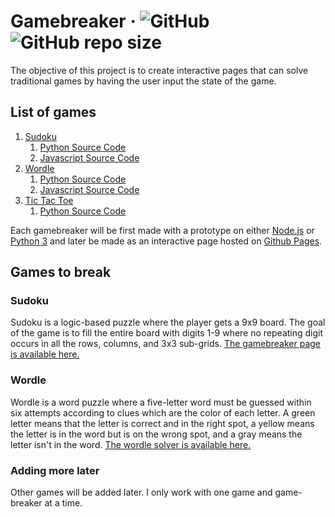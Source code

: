 # Gamebreaker &middot; ![GitHub](https://img.shields.io/github/license/sevora/gamebreaker) ![GitHub repo size](https://img.shields.io/github/repo-size/sevora/gamebreaker)
The objective of this project is to create interactive pages that can solve traditional games by having the user input the state of the game. 

## List of games
1. [Sudoku](https://sevora.github.io/gamebreaker/sudoku/)
    1. [Python Source Code](https://github.com/sevora/gamebreaker/blob/main/sudoku/demo.py)
    2. [Javascript Source Code](https://github.com/sevora/gamebreaker/tree/main/sudoku/js)
2. [Wordle](https://sevora.github.io/gamebreaker/wordle/)
    1. [Python Source Code](https://github.com/sevora/gamebreaker/blob/main/wordle/demo.py)
    2. [Javascript Source Code](https://github.com/sevora/gamebreaker/tree/main/wordle/js)
3. [Tic Tac Toe](#unavailable)
    1. [Python Source Code](https://github.com/sevora/gamebreaker/blob/main/tic-tac-toe/demo.py)

Each gamebreaker will be first made with a prototype on either [Node.js](https://nodejs.org) or [Python 3](https://www.python.org/) and later be made as an interactive page hosted on [Github Pages](https://pages.github.com/).

## Games to break
### Sudoku
Sudoku is a logic-based puzzle where the player gets a 9x9 board. The goal of the game is to fill the entire board with digits 1-9 where no repeating digit occurs in all the rows, columns, and 3x3 sub-grids. [The gamebreaker page is available here.](https://sevora.github.io/gamebreaker/sudoku/)

### Wordle
Wordle is a word puzzle where a five-letter word must be guessed within six attempts according to clues which are the color of each letter. A green letter means that the letter is correct and in the right spot, a yellow means the letter is in the word but is on the wrong spot, and a gray means the letter isn't in the word. [The wordle solver is available here.](https://sevora.github.io/gamebreaker/wordle/)

### Adding more later
Other games will be added later. I only work with one game and game-breaker at a time.
